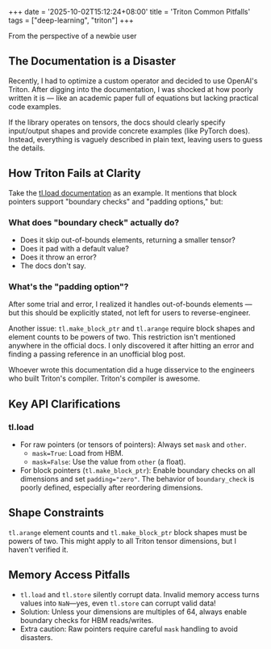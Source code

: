 +++
date = '2025-10-02T15:12:24+08:00'
title = 'Triton Common Pitfalls'
tags = ["deep-learning", "triton"]
+++

From the perspective of a newbie user

## The Documentation is a Disaster

Recently, I had to optimize a custom operator and decided to use OpenAI's Triton. After digging into the documentation, I was shocked at how poorly written it is — like an academic paper full of equations but lacking practical code examples.

If the library operates on tensors, the docs should clearly specify input/output shapes and provide concrete examples (like PyTorch does). Instead, everything is vaguely described in plain text, leaving users to guess the details.

## How Triton Fails at Clarity

Take the [tl.load documentation](https://triton-lang.org/main/python-api/generated/triton.language.load.html#triton.language.load) as an example. It mentions that block pointers support "boundary checks" and "padding options," but:

### What does "boundary check" actually do?
- Does it skip out-of-bounds elements, returning a smaller tensor?
- Does it pad with a default value?
- Does it throw an error?
- The docs don't say.

### What's the "padding option"?

After some trial and error, I realized it handles out-of-bounds elements — but this should be explicitly stated, not left for users to reverse-engineer.

Another issue: `tl.make_block_ptr` and `tl.arange` require block shapes and element counts to be powers of two. This restriction isn't mentioned anywhere in the official docs. I only discovered it after hitting an error and finding a passing reference in an unofficial blog post.

Whoever wrote this documentation did a huge disservice to the engineers who built Triton's compiler. Triton's compiler is awesome.

## Key API Clarifications

### tl.load

- For raw pointers (or tensors of pointers): Always set `mask` and `other`.
  - `mask=True`: Load from HBM.
  - `mask=False`: Use the value from `other` (a float).
- For block pointers (`tl.make_block_ptr`): Enable boundary checks on all dimensions and set `padding="zero"`. The behavior of `boundary_check` is poorly defined, especially after reordering dimensions.

## Shape Constraints

`tl.arange` element counts and `tl.make_block_ptr` block shapes must be powers of two. This might apply to all Triton tensor dimensions, but I haven't verified it.

## Memory Access Pitfalls

- `tl.load` and `tl.store` silently corrupt data. Invalid memory access turns values into `NaN`—yes, even `tl.store` can corrupt valid data!
- Solution: Unless your dimensions are multiples of 64, always enable boundary checks for HBM reads/writes.
- Extra caution: Raw pointers require careful `mask` handling to avoid disasters.